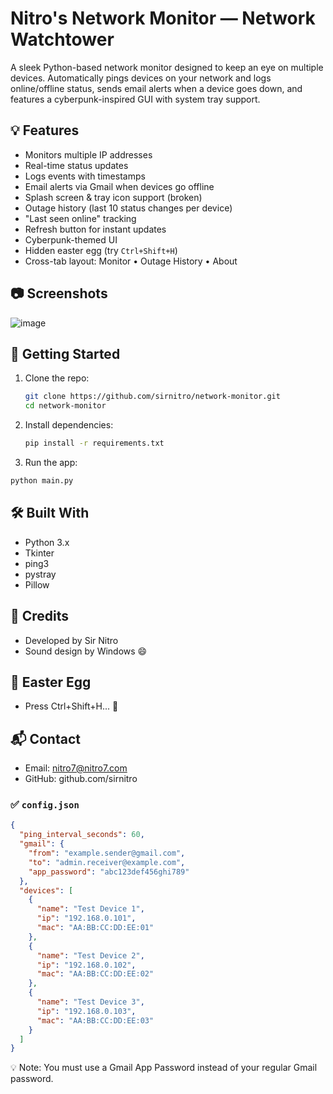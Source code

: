 # Nitro's Network Monitor — Network Watchtower

A sleek Python-based network monitor designed to keep an eye on multiple devices. Automatically pings devices on your network and logs online/offline status, sends email alerts when a device goes down, and features a cyberpunk-inspired GUI with system tray support.

## 💡 Features

- Monitors multiple IP addresses
- Real-time status updates
- Logs events with timestamps
- Email alerts via Gmail when devices go offline
- Splash screen & tray icon support (broken)
- Outage history (last 10 status changes per device)
- "Last seen online" tracking
- Refresh button for instant updates
- Cyberpunk-themed UI
- Hidden easter egg (try `Ctrl+Shift+H`)
- Cross-tab layout: Monitor • Outage History • About

## 📷 Screenshots

![image](https://github.com/user-attachments/assets/a70cad6c-de2f-4523-bf7d-b1de1136bf4b)


## 🚀 Getting Started

1. Clone the repo:
   ```bash
   git clone https://github.com/sirnitro/network-monitor.git
   cd network-monitor
2. Install dependencies:
   ```bash
   pip install -r requirements.txt
3. Run the app:
```bash
python main.py
```
## 🛠 Built With
- Python 3.x
- Tkinter
- ping3
- pystray
- Pillow

## 🧠 Credits
- Developed by Sir Nitro
- Sound design by Windows 😄

## 🧨 Easter Egg
- Press Ctrl+Shift+H... 👀

## 📬 Contact
- Email: nitro7@nitro7.com
- GitHub: github.com/sirnitro

### ✅ `config.json` 

```json
{
  "ping_interval_seconds": 60,
  "gmail": {
    "from": "example.sender@gmail.com",
    "to": "admin.receiver@example.com",
    "app_password": "abc123def456ghi789"
  },
  "devices": [
    {
      "name": "Test Device 1",
      "ip": "192.168.0.101",
      "mac": "AA:BB:CC:DD:EE:01"
    },
    {
      "name": "Test Device 2",
      "ip": "192.168.0.102",
      "mac": "AA:BB:CC:DD:EE:02"
    },
    {
      "name": "Test Device 3",
      "ip": "192.168.0.103",
      "mac": "AA:BB:CC:DD:EE:03"
    }
  ]
}
```
💡 Note: You must use a Gmail App Password instead of your regular Gmail password.
